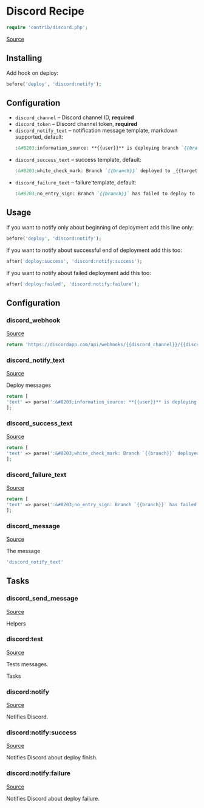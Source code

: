 <!-- DO NOT EDIT THIS FILE! -->
<!-- Instead edit contrib/discord.php -->
<!-- Then run bin/docgen -->

# Discord Recipe

```php
require 'contrib/discord.php';
```

[Source](/contrib/discord.php)



## Installing
Add hook on deploy:
```php
before('deploy', 'discord:notify');
```
## Configuration
- `discord_channel` – Discord channel ID, **required**
- `discord_token` – Discord channel token, **required**
- `discord_notify_text` – notification message template, markdown supported, default:
  ```markdown
  :&#8203;information_source: **{{user}}** is deploying branch `{{branch}}` to _{{target}}_
  ```
- `discord_success_text` – success template, default:
  ```markdown
  :&#8203;white_check_mark: Branch `{{branch}}` deployed to _{{target}}_ successfully
  ```
- `discord_failure_text` – failure template, default:
  ```markdown
  :&#8203;no_entry_sign: Branch `{{branch}}` has failed to deploy to _{{target}}_
## Usage
If you want to notify only about beginning of deployment add this line only:
```php
before('deploy', 'discord:notify');
```
If you want to notify about successful end of deployment add this too:
```php
after('deploy:success', 'discord:notify:success');
```
If you want to notify about failed deployment add this too:
```php
after('deploy:failed', 'discord:notify:failure');
```


## Configuration
### discord_webhook
[Source](https://github.com/deployphp/deployer/blob/master/contrib/discord.php#L54)



```php title="Default value"
return 'https://discordapp.com/api/webhooks/{{discord_channel}}/{{discord_token}}/slack';
```


### discord_notify_text
[Source](https://github.com/deployphp/deployer/blob/master/contrib/discord.php#L59)

Deploy messages

```php title="Default value"
return [
'text' => parse(':&#8203;information_source: **{{user}}** is deploying branch `{{branch}}` to _{{target}}_'),
];
```


### discord_success_text
[Source](https://github.com/deployphp/deployer/blob/master/contrib/discord.php#L64)



```php title="Default value"
return [
'text' => parse(':&#8203;white_check_mark: Branch `{{branch}}` deployed to _{{target}}_ successfully'),
];
```


### discord_failure_text
[Source](https://github.com/deployphp/deployer/blob/master/contrib/discord.php#L69)



```php title="Default value"
return [
'text' => parse(':&#8203;no_entry_sign: Branch `{{branch}}` has failed to deploy to _{{target}}_'),
];
```


### discord_message
[Source](https://github.com/deployphp/deployer/blob/master/contrib/discord.php#L76)

The message

```php title="Default value"
'discord_notify_text'
```



## Tasks

### discord_send_message
[Source](https://github.com/deployphp/deployer/blob/master/contrib/discord.php#L79)



Helpers


### discord:test
[Source](https://github.com/deployphp/deployer/blob/master/contrib/discord.php#L87)

Tests messages.

Tasks


### discord:notify
[Source](https://github.com/deployphp/deployer/blob/master/contrib/discord.php#L98)

Notifies Discord.




### discord:notify:success
[Source](https://github.com/deployphp/deployer/blob/master/contrib/discord.php#L106)

Notifies Discord about deploy finish.




### discord:notify:failure
[Source](https://github.com/deployphp/deployer/blob/master/contrib/discord.php#L114)

Notifies Discord about deploy failure.





